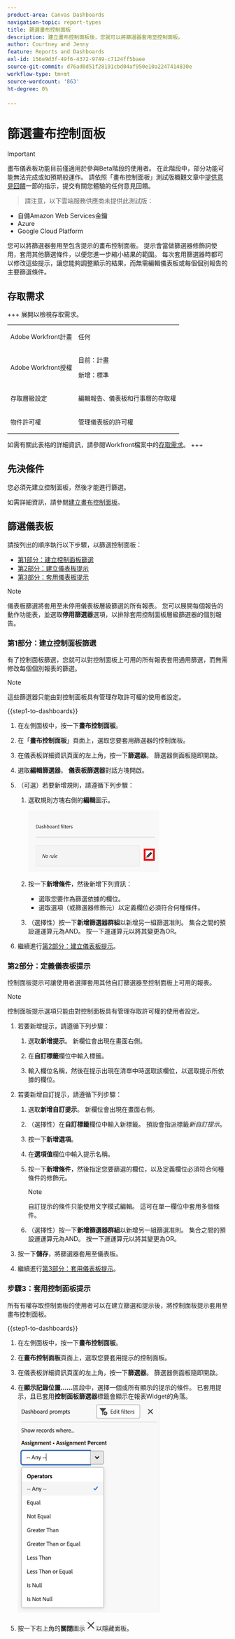 ```yaml
---
product-area: Canvas Dashboards
navigation-topic: report-types
title: 篩選畫布控制面板
description: 建立畫布控制面板後，您就可以將篩選器套用至控制面板。
author: Courtney and Jenny
feature: Reports and Dashboards
exl-id: 156e9d3f-49f6-4372-9749-c7124ff5baee
source-git-commit: d76ad0d51f28191cbd04af950e10a2247414830e
workflow-type: tm+mt
source-wordcount: '863'
ht-degree: 0%

---
```


# 篩選畫布控制面板

>[!IMPORTANT]
>
>畫布儀表板功能目前僅適用於參與Beta階段的使用者。 在此階段中，部分功能可能無法完成或如預期般運作。 請依照「畫布控制面板」測試版概觀文章中[提供意見回饋](/help/quicksilver/product-announcements/betas/canvas-dashboards-beta/canvas-dashboards-beta-information.md#provide-feedback)一節的指示，提交有關您體驗的任何意見回饋。<br>
>>請注意，以下雲端服務供應商未提供此測試版：
>
>* 自備Amazon Web Services金鑰
>* Azure
>* Google Cloud Platform


您可以將篩選器套用至包含提示的畫布控制面板。 提示會當做篩選器修飾詞使用，套用其他篩選條件，以便您進一步縮小結果的範圍。 每次套用篩選器時都可以修改這些提示，讓您能夠調整顯示的結果，而無需編輯儀表板或每個個別報告的主要篩選條件。

## 存取需求

+++ 展開以檢視存取需求。 

<table style="table-layout:auto"> 
<col> 
</col> 
<col> 
</col> 
<tbody> 
<tr> 
   <td role="rowheader"><p>Adobe Workfront計畫</p></td> 
   <td> 
<p>任何 </p> 
   </td> 
<tr> 
 <tr> 
   <td role="rowheader"><p>Adobe Workfront授權</p></td> 
   <td> 
<p>目前：計畫 </p> 
<p>新增：標準</p> 
   </td> 
   </tr> 
  </tr> 
  <tr> 
   <td role="rowheader"><p>存取層級設定</p></td> 
   <td><p>編輯報告、儀表板和行事曆的存取權</p>
  </td> 
  </tr> 
    </tr>  
        <tr> 
   <td role="rowheader"><p>物件許可權</p></td> 
   <td><p>管理儀表板的許可權</p>
  </td> 
  </tr> 
</tbody> 
</table>

如需有關此表格的詳細資訊，請參閱Workfront檔案中的[存取需求](/help/quicksilver/administration-and-setup/add-users/access-levels-and-object-permissions/access-level-requirements-in-documentation.md)。
+++

## 先決條件

您必須先建立控制面板，然後才能進行篩選。

如需詳細資訊，請參閱[建立畫布控制面板](/help/quicksilver/reports-and-dashboards/canvas-dashboards/create-dashboards/create-dashboards.md)。

## 篩選儀表板

請按列出的順序執行以下步驟，以篩選控制面板：

* [第1部分：建立控制面板篩選](#part-1-create-a-dashboard-filter)
* [第2部分：建立儀表板提示](#part-2-define-a-dashboard-prompt)
* [第3部分：套用儀表板提示](#step-3-apply-a-dashboard-prompt)

>[!NOTE]
>
>儀表板篩選將套用至未停用儀表板層級篩選的所有報表。  您可以展開每個報告的動作功能表，並選取&#x200B;**停用篩選器**&#x200B;選項，以排除套用控制面板層級篩選器的個別報告。


### 第1部分：建立控制面板篩選

有了控制面板篩選，您就可以對控制面板上可用的所有報表套用通用篩選，而無需修改每個個別報表的篩選。

>[!NOTE]
>
>這些篩選器只能由對控制面板具有管理存取許可權的使用者設定。


{{step1-to-dashboards}}

1. 在左側面板中，按一下&#x200B;**畫布控制面板**。

1. 在「**畫布控制面板**」頁面上，選取您要套用篩選器的控制面板。

1. 在儀表板詳細資訊頁面的左上角，按一下&#x200B;**篩選器**。 篩選器側面板隨即開啟。

1. 選取&#x200B;**編輯篩選器**。 **儀表板篩選器**&#x200B;對話方塊開啟。

1. （可選）若要新增規則，請遵循下列步驟：

   1. 選取規則方塊右側的&#x200B;**編輯**&#x200B;圖示。

      ![編輯圖示](assets/edit-icon.png)

   1. 按一下&#x200B;**新增條件**，然後新增下列資訊：
      * 選取您要作為篩選依據的欄位。
      * 選取選項（或篩選器修飾元）以定義欄位必須符合何種條件。

   1. （選擇性）按一下&#x200B;**新增篩選器群組**&#x200B;以新增另一組篩選准則。 集合之間的預設運運算元為AND。 按一下運運算元以將其變更為OR。

1. 繼續進行[第2部分：建立儀表板提示](#part-2-define-a-dashboard-prompt)。


### 第2部分：定義儀表板提示

控制面板提示可讓使用者選擇套用其他自訂篩選器至控制面板上可用的報表。

>[!NOTE]
>
>控制面板提示選項只能由對控制面板具有管理存取許可權的使用者設定。

1. 若要新增提示，請遵循下列步驟：

   1. 選取&#x200B;**新增提示**。 新欄位會出現在畫面右側。

   1. 在&#x200B;**自訂標籤**&#x200B;欄位中輸入標籤。

   1. 輸入欄位名稱，然後在提示出現在清單中時選取該欄位，以選取提示所依據的欄位。 

1. 若要新增自訂提示，請遵循下列步驟：

   1. 選取&#x200B;**新增自訂提示**。 新欄位會出現在畫面右側。

   1. （選擇性）在&#x200B;**自訂標籤**&#x200B;欄位中輸入新標籤。 預設會指派標籤&#x200B;*新自訂提示*。

   1. 按一下&#x200B;**新增選項**。

   1. 在&#x200B;**選項值**&#x200B;欄位中輸入提示名稱。

   1. 按一下&#x200B;**新增條件**，然後指定您要篩選的欄位，以及定義欄位必須符合何種條件的修飾元。

      >[!NOTE]
      >
      >自訂提示的條件只能使用文字模式編輯。 這可在單一欄位中套用多個條件。


   1. （選擇性）按一下&#x200B;**新增篩選器群組**&#x200B;以新增另一組篩選准則。 集合之間的預設運運算元為AND。 按一下運運算元以將其變更為OR。

1. 按一下&#x200B;**儲存**，將篩選器套用至儀表板。

1. 繼續進行[第3部分：套用儀表板提示](#step-3-apply-a-dashboard-prompt)。

### 步驟3：套用控制面板提示

所有有權存取控制面板的使用者可以在建立篩選和提示後，將控制面板提示套用至畫布控制面板。

{{step1-to-dashboards}}

1. 在左側面板中，按一下&#x200B;**畫布控制面板**。

1. 在&#x200B;**畫布控制面板**&#x200B;頁面上，選取您要套用提示的控制面板。

1. 在儀表板詳細資訊頁面的左上角，按一下&#x200B;**篩選器**。 篩選器側面板隨即開啟。

1. 在&#x200B;**顯示記錄位置……**&#x200B;區段中，選擇一個或所有顯示的提示的條件。 已套用提示，且已套用&#x200B;**控制面板篩選器**標籤會顯示在報表Widget的角落。
   ![選取條件](assets/prompts-list.png)

1. 按一下右上角的&#x200B;**關閉**&#x200B;圖示![關閉圖示](assets/close-icon.png)以隱藏面板。
